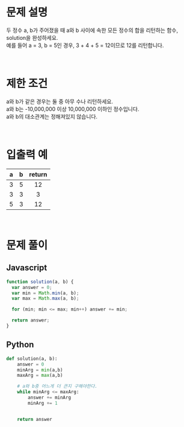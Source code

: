 # 문제 설명

두 정수 a, b가 주어졌을 때 a와 b 사이에 속한 모든 정수의 합을 리턴하는 함수, solution을 완성하세요. <br />
예를 들어 a = 3, b = 5인 경우, 3 + 4 + 5 = 12이므로 12를 리턴합니다.

<br />

# 제한 조건

a와 b가 같은 경우는 둘 중 아무 수나 리턴하세요. <br />
a와 b는 -10,000,000 이상 10,000,000 이하인 정수입니다. <br />
a와 b의 대소관계는 정해져있지 않습니다. <br />

<br />
 
# 입출력 예
a	|b	|return
:-:|:-:|:-:|
3	|5|	12
3	|3|	3
5	|3	|12

<br />

# 문제 풀이

## Javascript

```js
function solution(a, b) {
  var answer = 0;
  var min = Math.min(a, b);
  var max = Math.max(a, b);

  for (min; min <= max; min++) answer += min;

  return answer;
}
```

## Python

```python
def solution(a, b):
    answer = 0
    minArg = min(a,b)
    maxArg = max(a,b)

    # a와 b중 어느게 더 큰지 구해야한다.
    while minArg <= maxArg:
        answer += minArg
        minArg += 1


    return answer
```
